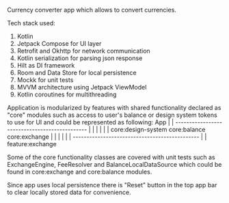 Currency converter app which allows to convert currencies.

Tech stack used:

1. Kotlin
2. Jetpack Compose for UI layer
3. Retrofit and Okhttp for network communication
4. Kotlin serialization for parsing json response
5. Hilt as DI framework
6. Room and Data Store for local persistence
7. Mockk for unit tests
8. MVVM architecture using Jetpack ViewModel
9. Kotlin coroutines for multithreading

Application is modularized by features with shared functionality declared as "core" modules such as access to user's balance or design system tokens to use for UI and could be represented as following:
                             App
                              |
                              |
        ----------------------------------------------
        |                     |                      |
        |                     |                      |
core:design-system       core:balance          core:exchange
        |                     |                      |
        |                     |                      |
        ----------------------------------------------
                              |
                              |
                       feature:exchange

Some of the core functionality classes are covered with unit tests such as ExchangeEngine, FeeResolver and BalanceLocalDataSource which could be found in core:exchange and core:balance modules.

Since app uses local persistence there is "Reset" button in the top app bar to clear locally stored data for convenience.
